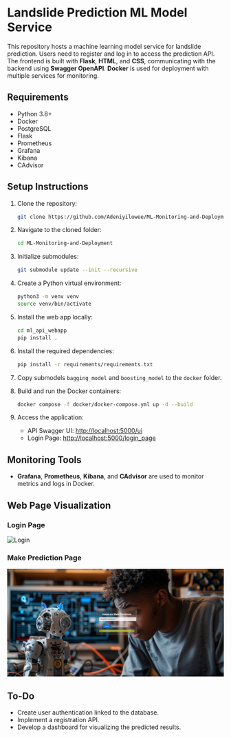 # Landslide Prediction ML Model Service

This repository hosts a machine learning model service for landslide prediction. Users need to register and log in to access the prediction API. The frontend is built with **Flask**, **HTML**, and **CSS**, communicating with the backend using **Swagger OpenAPI**. **Docker** is used for deployment with multiple services for monitoring.

## Requirements
- Python 3.8+
- Docker
- PostgreSQL
- Flask
- Prometheus
- Grafana
- Kibana
- CAdvisor

## Setup Instructions

1. Clone the repository:
    ```bash
    git clone https://github.com/Adeniyilowee/ML-Monitoring-and-Deployment
    ```
2. Navigate to the cloned folder:
    ```bash
    cd ML-Monitoring-and-Deployment
    ```
3. Initialize submodules:
    ```bash
    git submodule update --init --recursive
    ```
4. Create a Python virtual environment:
    ```bash
    python3 -m venv venv
    source venv/bin/activate
    ```
5. Install the web app locally:
    ```bash
    cd ml_api_webapp
    pip install .
    ```
6. Install the required dependencies:
    ```bash
    pip install -r requirements/requirements.txt
    ```

7. Copy submodels `bagging_model` and `boosting_model` to the `docker` folder.

8. Build and run the Docker containers:
    ```bash
    docker compose -f docker/docker-compose.yml up -d --build
    ```

9. Access the application:
    - API Swagger UI: [http://localhost:5000/ui](http://localhost:5000/ui)
    - Login Page: [http://localhost:5000/login_page](http://localhost:5000/login_page)

## Monitoring Tools
- **Grafana**, **Prometheus**, **Kibana**, and **CAdvisor** are used to monitor metrics and logs in Docker.

## Web Page Visualization

### Login Page
![Login](./images/login_page.png)

### Make Prediction Page
![Make Prediction](./images/make_prediction.png)

## To-Do
- Create user authentication linked to the database.
- Implement a registration API.
- Develop a dashboard for visualizing the predicted results.

